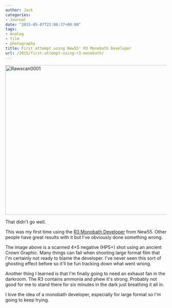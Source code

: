 ```yaml
---
author: Jack
categories:
- Journal
date: "2015-05-07T21:06:37+00:00"
tags:
- Analog
- film
- photography
title: First attempt using New55' R3 Monobath Developer
url: /2015/first-attempt-using-r3-monobath/
---
```


<img title="rawscan0001.jpg" src="/img/2015/05/rawscan0001.jpg" alt="Rawscan0001" width="598" height="465" border="0" />

That didn't go well.

This was my first time using the [R3 Monobath Developer][1] from New55. Other people have great results with it but I've obviously done something wrong.

The image above is a scanned 4&#215;5 negative (HP5+) shot using an ancient Crown Graphic. Many things can fail when shooting large format film that I'm certainly not ready to blame the developer. I've never seen this sort of ghosting effect before so it'll be fun tracking down what went wrong.

Another thing I learned is that I'm finally going to need an exhaust fan in the darkroom. The R3 contains ammonia and phew it's strong. Probably not good for me to stand there for six minutes in the dark just breathing it all in.

I love the idea of a monobath developer, especially for large format so I'm going to keep trying.

 [1]: http://new55-film.myshopify.com/products/r3-monobath-developer